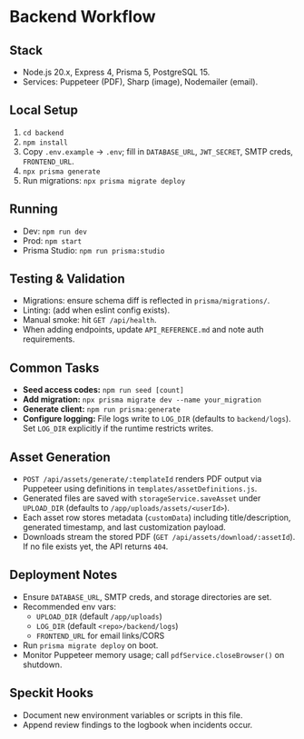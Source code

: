# Backend Workflow

## Stack
- Node.js 20.x, Express 4, Prisma 5, PostgreSQL 15.
- Services: Puppeteer (PDF), Sharp (image), Nodemailer (email).

## Local Setup
1. `cd backend`
2. `npm install`
3. Copy `.env.example` → `.env`; fill in `DATABASE_URL`, `JWT_SECRET`, SMTP creds, `FRONTEND_URL`.
4. `npx prisma generate`
5. Run migrations: `npx prisma migrate deploy`

## Running
- Dev: `npm run dev`
- Prod: `npm start`
- Prisma Studio: `npm run prisma:studio`

## Testing & Validation
- Migrations: ensure schema diff is reflected in `prisma/migrations/`.
- Linting: (add when eslint config exists).
- Manual smoke: hit `GET /api/health`.
- When adding endpoints, update `API_REFERENCE.md` and note auth requirements.

## Common Tasks
- **Seed access codes:** `npm run seed [count]`
- **Add migration:** `npx prisma migrate dev --name your_migration`
- **Generate client:** `npm run prisma:generate`
- **Configure logging:** File logs write to `LOG_DIR` (defaults to `backend/logs`). Set `LOG_DIR` explicitly if the runtime restricts writes.

## Asset Generation
- `POST /api/assets/generate/:templateId` renders PDF output via Puppeteer using definitions in `templates/assetDefinitions.js`.
- Generated files are saved with `storageService.saveAsset` under `UPLOAD_DIR` (defaults to `/app/uploads/assets/<userId>`).
- Each asset row stores metadata (`customData`) including title/description, generated timestamp, and last customization payload.
- Downloads stream the stored PDF (`GET /api/assets/download/:assetId`). If no file exists yet, the API returns `404`.

## Deployment Notes
- Ensure `DATABASE_URL`, SMTP creds, and storage directories are set.
- Recommended env vars:
  - `UPLOAD_DIR` (default `/app/uploads`)
  - `LOG_DIR` (default `<repo>/backend/logs`)
  - `FRONTEND_URL` for email links/CORS
- Run `prisma migrate deploy` on boot.
- Monitor Puppeteer memory usage; call `pdfService.closeBrowser()` on shutdown.

## Speckit Hooks
- Document new environment variables or scripts in this file.
- Append review findings to the logbook when incidents occur.
